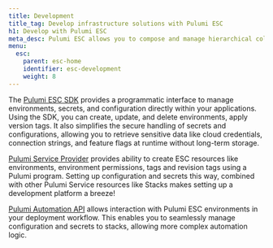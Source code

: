 ```yaml
---
title: Development
title_tag: Develop infrastructure solutions with Pulumi ESC
h1: Develop with Pulumi ESC
meta_desc: Pulumi ESC allows you to compose and manage hierarchical collections of configuration and secrets and consume them in various ways.
menu:
  esc:
    parent: esc-home
    identifier: esc-development
    weight: 8
---
```


The [Pulumi ESC SDK](/docs/esc/development/languages-sdks/) provides a programmatic interface to manage environments, secrets, and configuration directly within your applications. Using the SDK, you can create, update, and delete environments, apply version tags. It also simplifies the secure handling of secrets and configurations, allowing you to retrieve sensitive data like cloud credentials, connection strings, and feature flags at runtime without long-term storage.

[Pulumi Service Provider](/docs/esc/development/psp/) provides ability to create ESC resources like environments, environment permissions, tags and revision tags using a Pulumi program. Setting up configuration and secrets this way, combined with other Pulumi Service resources like Stacks makes setting up a development platform a breeze!

[Pulumi Automation API](/docs/esc/development/automation-api/) allows interaction with Pulumi ESC environments in your deployment workflow. This enables you to seamlessly manage configuration and secrets to stacks, allowing more complex automation logic.
